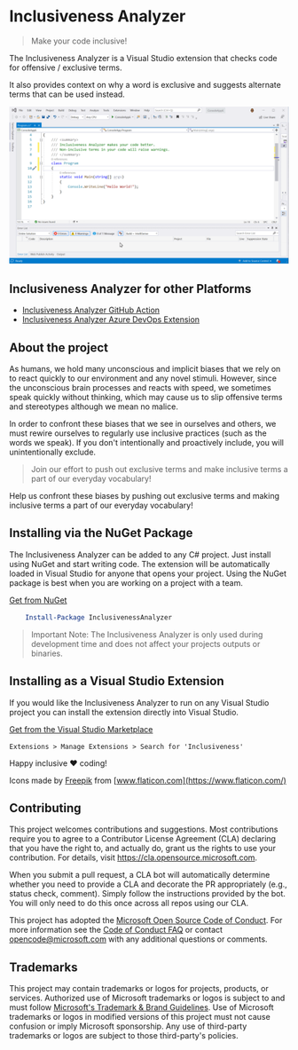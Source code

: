 # Inclusiveness Analyzer

> Make your code inclusive!

The Inclusiveness Analyzer is a Visual Studio extension that checks code for offensive / exclusive terms.

It also provides context on why a word is exclusive and suggests alternate terms that can be used instead.

![Intro clip](docs/assets/intro.gif)

## Inclusiveness Analyzer for other Platforms

* [Inclusiveness Analyzer GitHub Action](https://github.com/microsoft/InclusivenessAnalyzer)
* [Inclusiveness Analyzer Azure DevOps Extension](https://github.com/microsoft/InclusivenessAnalyzerAzureDevOps)

## About the project

As humans, we hold many unconscious and implicit biases that we rely on to react quickly to our environment and any novel stimuli. However, since the unconscious brain processes and reacts with speed, we sometimes speak quickly without thinking, which may cause us to slip offensive terms and stereotypes although we mean no malice. 

In order to confront these biases that we see in ourselves and others, we must rewire ourselves to regularly use inclusive practices (such as the words we speak). If you don't intentionally and proactively include, you will unintentionally exclude.

> Join our effort to push out exclusive terms and make inclusive terms a part of our everyday vocabulary!

Help us confront these biases by pushing out exclusive terms and making inclusive terms a part of our everyday vocabulary!

## Installing via the NuGet Package

The Inclusiveness Analyzer can be added to any C# project. Just install using NuGet and start writing code. The extension will be automatically loaded in Visual Studio for anyone that opens your project. Using the NuGet package is best when you are working on a project with a team.

[Get from NuGet](https://www.nuget.org/packages/InclusivenessAnalyzer/)

```powershell
    Install-Package InclusivenessAnalyzer
```

> Important Note: The Inclusiveness Analyzer is only used during development time and does not affect your projects outputs or binaries.

## Installing as a Visual Studio Extension

If you would like the Inclusiveness Analyzer to run on any Visual Studio project you can install the extension directly into Visual Studio.

[Get from the Visual Studio Marketplace](https://marketplace.visualstudio.com/items?itemName=InclusivenessAnalyzer.inclusivenessanalyzer)

```
Extensions > Manage Extensions > Search for 'Inclusiveness'
```

Happy inclusive :heart: coding!

Icons made by [Freepik](https://www.flaticon.com/authors/freepik) from [www.flaticon.com](https://www.flaticon.com/)

## Contributing

This project welcomes contributions and suggestions.  Most contributions require you to agree to a
Contributor License Agreement (CLA) declaring that you have the right to, and actually do, grant us
the rights to use your contribution. For details, visit https://cla.opensource.microsoft.com.

When you submit a pull request, a CLA bot will automatically determine whether you need to provide
a CLA and decorate the PR appropriately (e.g., status check, comment). Simply follow the instructions
provided by the bot. You will only need to do this once across all repos using our CLA.

This project has adopted the [Microsoft Open Source Code of Conduct](https://opensource.microsoft.com/codeofconduct/).
For more information see the [Code of Conduct FAQ](https://opensource.microsoft.com/codeofconduct/faq/) or
contact [opencode@microsoft.com](mailto:opencode@microsoft.com) with any additional questions or comments.

## Trademarks

This project may contain trademarks or logos for projects, products, or services. Authorized use of Microsoft 
trademarks or logos is subject to and must follow 
[Microsoft's Trademark & Brand Guidelines](https://www.microsoft.com/en-us/legal/intellectualproperty/trademarks/usage/general).
Use of Microsoft trademarks or logos in modified versions of this project must not cause confusion or imply Microsoft sponsorship.
Any use of third-party trademarks or logos are subject to those third-party's policies.
